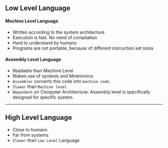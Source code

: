 ## Low Level Language

#### Machine Level Language
- Written according to the system architecture
- Execution is fast. No need of compilation
- Hard to understand by humans
- Programs are not portable, because of different instruction set sizes



#### Assembly Level Language
- Readable than Machine Level
- Makes use of symbols and Mnemonics
- `Assembler` converts this code into `machine code`.
- `Slower` than `Machine level`
- `Dependent` on Computer Architecture: Assembly level is specifically designed for specific system.

---

## High Level Language
- Close to humans
- Far from systems
- `Slower` than `Low Level` Language